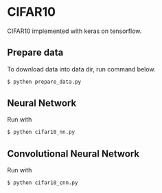 # CIFAR10
CIFAR10 implemented with keras on tensorflow.

## Prepare data
To download data into data dir, run command below.
```sh
$ python prepare_data.py
```

## Neural Network
Run with
```sh
$ python cifar10_nn.py
```

## Convolutional Neural Network
Run with
```sh
$ python cifar10_cnn.py
```



